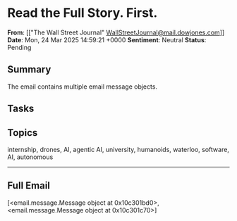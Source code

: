# Read the Full Story. First.
**From**: [["The Wall Street Journal" <WallStreetJournal@mail.dowjones.com>]]
**Date**: Mon, 24 Mar 2025 14:59:21 +0000
**Sentiment**: Neutral
**Status**: Pending

## Summary
The email contains multiple email message objects.

## Tasks

## Topics
internship, drones, AI, agentic AI, university, humanoids, waterloo, software, AI, autonomous

---

## Full Email
[<email.message.Message object at 0x10c301bd0>, <email.message.Message object at 0x10c301c70>]